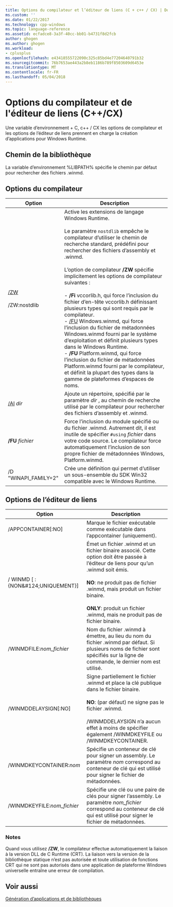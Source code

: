 ```yaml
---
title: Options du compilateur et l’éditeur de liens (C + c++ / CX) | Documents Microsoft
ms.custom: ''
ms.date: 01/22/2017
ms.technology: cpp-windows
ms.topic: language-reference
ms.assetid: ecfadce8-3a3f-40cc-bb01-b4731f8d2fcb
author: ghogen
ms.author: ghogen
ms.workload:
- cplusplus
ms.openlocfilehash: e43418555722090c325c85bd4e77204640791b32
ms.sourcegitcommit: 76b7653ae443a2b8eb1186b789f8503609d6453e
ms.translationtype: MT
ms.contentlocale: fr-FR
ms.lasthandoff: 05/04/2018
---
```

# <a name="compiler-and-linker-options-ccx"></a>Options du compilateur et de l'éditeur de liens (C++/CX)
Une variable d’environnement + C, c++ / CX les options de compilateur et les options de l’éditeur de liens prennent en charge la création d’applications pour Windows Runtime.  
  
## <a name="library-path"></a>Chemin de la bibliothèque  
 La variable d’environnement %LIBPATH% spécifie le chemin par défaut pour rechercher des fichiers .winmd.  
  
## <a name="compiler-options"></a>Options du compilateur  
  
|Option|Description|  
|------------|-----------------|  
|[/ZW](../build/reference/zw-windows-runtime-compilation.md)<br /><br /> /ZW:nostdlib|Active les extensions de langage Windows Runtime.<br /><br /> Le paramètre `nostdlib` empêche le compilateur d’utiliser le chemin de recherche standard, prédéfini pour rechercher des fichiers d’assembly et .winmd.<br /><br /> L’option de compilateur **/ZW** spécifie implicitement les options de compilateur suivantes :<br /><br /> -   **/Fi** vccorlib.h, qui force l’inclusion du fichier d’en-tête vccorlib.h définissant plusieurs types qui sont requis par le compilateur.<br />-   [/FU](../build/reference/fu-name-forced-hash-using-file.md) Windows.winmd, qui force l’inclusion du fichier de métadonnées Windows.winmd fourni par le système d’exploitation et définit plusieurs types dans le Windows Runtime.<br />-   **/FU** Platform.winmd, qui force l’inclusion du fichier de métadonnées Platform.winmd fourni par le compilateur, et définit la plupart des types dans la gamme de plateformes d’espaces de noms.|  
|[/AI](../build/reference/ai-specify-metadata-directories.md) *dir*|Ajoute un répertoire, spécifié par le paramètre *dir* , au chemin de recherche utilisé par le compilateur pour rechercher des fichiers d’assembly et .winmd.|  
|**/FU**  *fichier*|Force l’inclusion du module spécifié ou du fichier .winmd. Autrement dit, il est inutile de spécifier `#using` *fichier* dans votre code source. Le compilateur force automatiquement l’inclusion de son propre fichier de métadonnées Windows, Platform.winmd.|  
|/D "WINAPI_FAMILY=2"|Crée une définition qui permet d’utiliser un sous-ensemble du SDK Win32 compatible avec le Windows Runtime.|  
  
## <a name="linker-options"></a>Options de l’éditeur de liens  
  
|Option|Description|  
|------------|-----------------|  
|/APPCONTAINER[:NO]|Marque le fichier exécutable comme exécutable dans l’appcontainer (uniquement).|  
|/ WINMD [ : {NON&AMP;#124;UNIQUEMENT}]|Émet un fichier .winmd et un fichier binaire associé. Cette option doit être passée à l’éditeur de liens pour qu’un .winmd soit émis.<br /><br /> **NO**: ne produit pas de fichier .winmd, mais produit un fichier binaire.<br /><br /> **ONLY**: produit un fichier .winmd, mais ne produit pas de fichier binaire.|  
|/WINMDFILE:*nom_fichier*|Nom du fichier .winmd à émettre, au lieu du nom du fichier .winmd par défaut. Si plusieurs noms de fichier sont spécifiés sur la ligne de commande, le dernier nom est utilisé.|  
|/WINMDDELAYSIGN[:NO]|Signe partiellement le fichier .winmd et place la clé publique dans le fichier binaire.<br /><br /> **NO**: (par défaut) ne signe pas le fichier .winmd.<br /><br /> /WINMDDELAYSIGN n’a aucun effet à moins de spécifier également /WINMDKEYFILE ou /WINMDKEYCONTAINER.|  
|/WINMDKEYCONTAINER:*nom*|Spécifie un conteneur de clé pour signer un assembly. Le paramètre *nom* correspond au conteneur de clé qui est utilisé pour signer le fichier de métadonnées.|  
|/WINMDKEYFILE:*nom_fichier*|Spécifie une clé ou une paire de clés pour signer l’assembly. Le paramètre *nom_fichier* correspond au conteneur de clé qui est utilisé pour signer le fichier de métadonnées.|  
  
### <a name="remarks"></a>Notes  
 Quand vous utilisez **/ZW**, le compilateur effectue automatiquement la liaison à la version DLL de C Runtime (CRT). La liaison vers la version de la bibliothèque statique n’est pas autorisée et toute utilisation de fonctions CRT qui ne sont pas autorisés dans une application de plateforme Windows universelle entraîne une erreur de compilation.  
  
## <a name="see-also"></a>Voir aussi  
 [Génération d’applications et de bibliothèques](../cppcx/building-apps-and-libraries-c-cx.md)